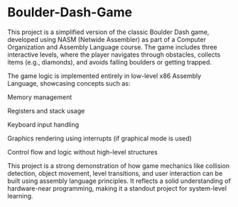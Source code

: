 # Boulder-Dash-Game
This project is a simplified version of the classic Boulder Dash game, developed using NASM (Netwide Assembler) as part of a Computer Organization and Assembly Language course. The game includes three interactive levels, where the player navigates through obstacles, collects items (e.g., diamonds), and avoids falling boulders or getting trapped.

The game logic is implemented entirely in low-level x86 Assembly Language, showcasing concepts such as:

Memory management

Registers and stack usage

Keyboard input handling

Graphics rendering using interrupts (if graphical mode is used)

Control flow and logic without high-level structures

This project is a strong demonstration of how game mechanics like collision detection, object movement, level transitions, and user interaction can be built using assembly language principles. It reflects a solid understanding of hardware-near programming, making it a standout project for system-level learning.
